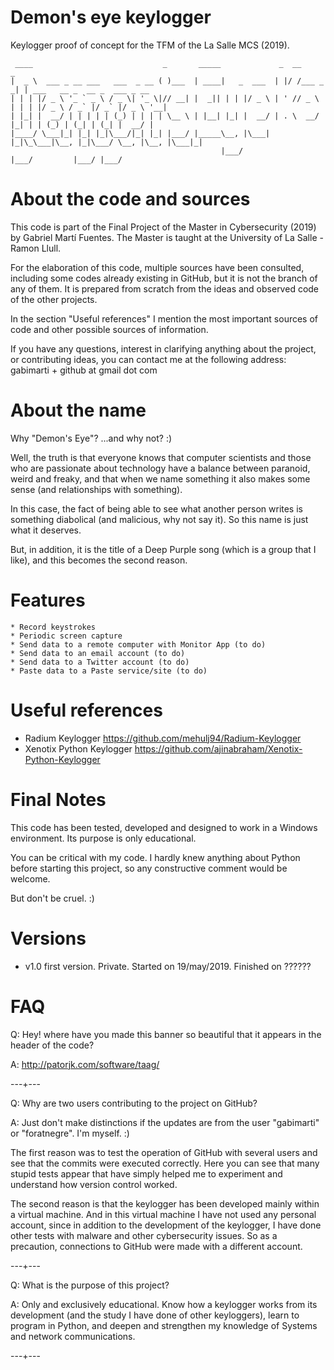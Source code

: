# Demon's eye keylogger
Keylogger proof of concept for the TFM of the La Salle MCS (2019).

     ____                             _       _____             _  __          _                             
    |  _ \  ___ _ __ ___   ___  _ __ ( )___  | ____|   _  ___  | |/ /___ _   _| | ___   __ _  __ _  ___ _ __ 
    | | | |/ _ \ '_ ` _ \ / _ \| '_ \|// __| |  _|| | | |/ _ \ | ' // _ \ | | | |/ _ \ / _` |/ _` |/ _ \ '__|
    | |_| |  __/ | | | | | (_) | | | | \__ \ | |__| |_| |  __/ | . \  __/ |_| | | (_) | (_| | (_| |  __/ |   
    |____/ \___|_| |_| |_|\___/|_| |_| |___/ |_____\__, |\___| |_|\_\___|\__, |_|\___/ \__, |\__, |\___|_|   
                                                   |___/                 |___/         |___/ |___/           


# About the code and sources
This code is part of the Final Project of the Master in Cybersecurity (2019) by Gabriel Martí Fuentes. The Master is taught at the University of La Salle - Ramon Llull.

For the elaboration of this code, multiple sources have been consulted, including some codes already existing in GitHub, but it is not the branch of any of them. It is prepared from scratch from the ideas and observed code of the other projects.

In the section "Useful references" I mention the most important sources of code and other possible sources of information.

If you have any questions, interest in clarifying anything about the project, or contributing ideas, you can contact me at the following address: gabimarti + github at gmail dot com

# About the name
Why "Demon's Eye"? ...and why not? :)

Well, the truth is that everyone knows that computer scientists and those who are passionate about technology have a balance between paranoid, weird and freaky, and that when we name something it also makes some sense (and relationships with something).

In this case, the fact of being able to see what another person writes is something diabolical (and malicious, why not say it). So this name is just what it deserves. 

But, in addition, it is the title of a Deep Purple song (which is a group that I like), and this becomes the second reason.

# Features     
    * Record keystrokes
    * Periodic screen capture
    * Send data to a remote computer with Monitor App (to do)
    * Send data to an email account (to do)
    * Send data to a Twitter account (to do)
    * Paste data to a Paste service/site (to do)

# Useful references
* Radium Keylogger https://github.com/mehulj94/Radium-Keylogger
* Xenotix Python Keylogger https://github.com/ajinabraham/Xenotix-Python-Keylogger

# Final Notes
This code has been tested, developed and designed to work in a Windows environment.
Its purpose is only educational.

You can be critical with my code.
I hardly knew anything about Python before starting this project, so any constructive comment would be welcome.

But don't be cruel. :)
    
# Versions
* v1.0 first version. Private. 
Started on 19/may/2019.
Finished on ??????

# FAQ
Q: Hey! where have you made this banner so beautiful that it appears in the header of the code? 

A: http://patorjk.com/software/taag/

---+---
  
Q: Why are two users contributing to the project on GitHub?

A: Just don't make distinctions if the updates are from the user "gabimarti" or "foratnegre". I'm myself. :)

The first reason was to test the operation of GitHub with several users and see that the commits were executed correctly. Here you can see that many stupid tests appear that have simply helped me to experiment and understand how version control worked.

The second reason is that the keylogger has been developed mainly within a virtual machine. And in this virtual machine I have not used any personal account, since in addition to the development of the keylogger, I have done other tests with malware and other cybersecurity issues. So as a precaution, connections to GitHub were made with a different account.

 ---+---
 
 Q: What is the purpose of this project?
 
 A: Only and exclusively educational. Know how a keylogger works from its development (and the study I have done of other keyloggers), learn to program in Python, and deepen and strengthen my knowledge of Systems and network communications.  
 
 ---+---
 
  

